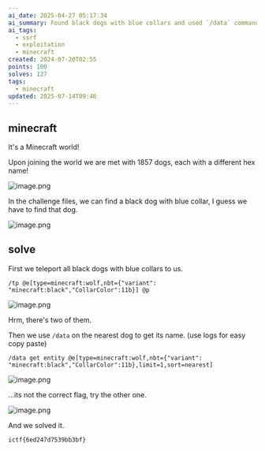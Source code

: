 ```yaml
---
ai_date: 2025-04-27 05:17:34
ai_summary: Found black dogs with blue collars and used `/data` command to get the flag from one of them.
ai_tags:
  - ssrf
  - exploitation
  - minecraft
created: 2024-07-20T02:55
points: 100
solves: 127
tags:
  - minecraft
updated: 2025-07-14T09:46
---
```


## minecraft
It's a Minecraft world!

Upon joining the world we are met with 1857 dogs, each with a different hex name!

![image.png](https://res.cloudinary.com/kumonochisanaka/image/upload/v1721458930/2024/07/a2d07430ae786c668a56f4da4f4bec1e.png)

In the challenge files, we can find a black dog with blue collar, I guess we have to find that dog.

![image.png](https://res.cloudinary.com/kumonochisanaka/image/upload/v1721458966/2024/07/73e4dde4cc6002d91e6571f71f2e975c.png)

## solve
First we teleport all black dogs with blue collars to us.

```
/tp @e[type=minecraft:wolf,nbt={"variant": "minecraft:black","CollarColor":11b}] @p
```

![image.png](https://res.cloudinary.com/kumonochisanaka/image/upload/v1721458800/2024/07/f041638ef4f525e4b917fb9547d6ada4.png)

Hrm, there's two of them.

Then we use `/data` on the nearest dog to get its name. (use logs for easy copy paste)

```
/data get entity @e[type=minecraft:wolf,nbt={"variant": "minecraft:black","CollarColor":11b},limit=1,sort=nearest]
```

![image.png](https://res.cloudinary.com/kumonochisanaka/image/upload/v1721458692/2024/07/1239b25ef4f26aa0a35a0091db89568f.png)

...its not the correct flag, try the other one.

![image.png](https://res.cloudinary.com/kumonochisanaka/image/upload/v1721458777/2024/07/68521dbfc4baab404ecfcb535977819c.png)

And we solved it.

```flag
ictf{6ed247d7539bb3bf}
```